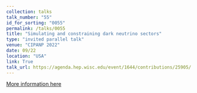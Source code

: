 ```yaml
---
collection: talks
talk_number: "55"
id_for_sorting: "0055"
permalink: /talks/0055
title: "Simulating and constraining dark neutrino sectors" 
type: "invited parallel talk"
venue: "CIPANP 2022"
date: 09/22
location: "USA"
link: True 
talk_url: https://agenda.hep.wisc.edu/event/1644/contributions/25905/ 
---
```


[More information here](https://agenda.hep.wisc.edu/event/1644/contributions/25905/)
